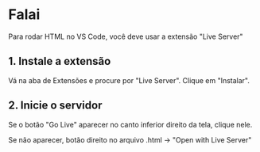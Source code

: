 # Falai

Para rodar HTML no VS Code, você deve usar a extensão "Live Server" 

## 1. Instale a extensão
Vá na aba de Extensões e procure por "Live Server". Clique em "Instalar". 

## 2. Inicie o servidor
Se o botão "Go Live" aparecer no canto inferior direito da tela, clique nele.

Se não aparecer, botão direito no arquivo .html -> "Open with Live Server"